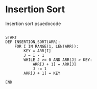 # Insertion Sort

Insertion sort psuedocode

```

START
DEF INSERTION_SORT(ARR):
    FOR I IN RANGE(1, LEN(ARR)):  
        KEY = ARR[I] 
        J = I - 1  
        WHILE J >= 0 AND ARR[J] > KEY:
            ARR[J + 1] = ARR[J]
            J -= 1   
        ARR[J + 1] = KEY   

END
```
